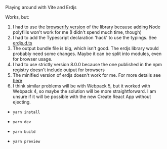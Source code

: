 Playing around with Vite and Erdjs

Works, but:

1. I had to use the [browserify version](https://github.com/juliancwirko/vite-erdjs-test/blob/main/src/main.ts#L10) of the library because adding Node polyfills won't work for me (I didn't spend much time, though)
2. I had to add the Typescript declaration 'hack' to use the typings. See [erdjs.d.ts](https://github.com/juliancwirko/vite-erdjs-test/blob/main/src/erdjs.d.ts)
3. The output bundle file is big, which isn't good. The erdjs library would probably need some changes. Maybe it can be split into modules, even for browser usage.
4. I had to use strictly version 8.0.0 because the one published in the npm registry doesn't include output for browsers
5. The minified version of erdjs doesn't work for me. For more details see [here](https://github.com/ElrondNetwork/elrond-sdk-erdjs/pull/95)
6. I think similar problems will be with Webpack 5, but it worked with Webpack 4, so maybe the solution will be more straightforward. I am unsure if it will be possible with the new Create React App without ejecting.

- `yarn install`
- `yarn dev`

- `yarn build`
- `yarn preview`
